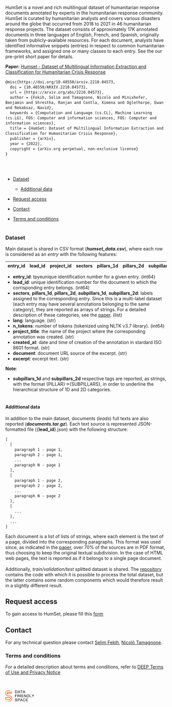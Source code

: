 

<head>
  <link rel="stylesheet" type="text/css" href="https://cdn.datatables.net/1.10.21/css/jquery.dataTables.min.css" />
  <link rel="stylesheet" href="https://maxcdn.bootstrapcdn.com/bootstrap/3.4.1/css/bootstrap.min.css">
  <script src="https://code.jquery.com/jquery-3.5.1.min.js"></script>
  <script src="https://maxcdn.bootstrapcdn.com/bootstrap/3.4.1/js/bootstrap.min.js"></script>
  <script type="text/javascript" charset="utf8" src="https://cdn.datatables.net/1.10.13/js/jquery.dataTables.min.js"></script>
  <script type="text/javascript" charset="utf8" src="leaderboard.js"></script>

</head>
<style>
  .table.dataTable  {
    font-family: Verdana, Geneva, Tahoma, sans-serif;
    font-size: 12px;
}
</style>



[paper]: https://doi.org/10.48550/arxiv.2210.04573
[repository]: https://github.com/the-deep/humset

HumSet is a novel and rich multilingual dataset of humanitarian response documents annotated by experts in the humanitarian response community. HumSet is curated by humanitarian analysts and covers various disasters around the globe that occurred from 2018 to 2021 in 46 humanitarian response projects. The dataset consists of approximately 17K annotated documents in three languages of English, French, and Spanish, originally taken from publicly-available resources. For each document, analysts have identified informative snippets (entries) in respect to common humanitarian frameworks, and assigned one or many classes to each entry. See the our pre-print short paper for details.

**Paper:** [Humset - Dataset of Multilingual Information Extraction and Classification for Humanitarian Crisis Response][paper]
```
@misc{https://doi.org/10.48550/arxiv.2210.04573,
  doi = {10.48550/ARXIV.2210.04573},
  url = {https://arxiv.org/abs/2210.04573},
  author = {Fekih, Selim and Tamagnone, Nicolò and Minixhofer, Benjamin and Shrestha, Ranjan and Contla, Ximena and Oglethorpe, Ewan and Rekabsaz, Navid},
  keywords = {Computation and Language (cs.CL), Machine Learning (cs.LG), FOS: Computer and information sciences, FOS: Computer and information sciences},
  title = {HumSet: Dataset of Multilingual Information Extraction and Classification for Humanitarian Crisis Response},
  publisher = {arXiv},
  year = {2022},
  copyright = {arXiv.org perpetual, non-exclusive license}
}
```
<br/><br/>
* [Dataset](#dataset)
  * [Additional data](#addittional-data)

* [Request access](#request-access)
* [Contact](#contact)
* [Terms and conditions](#terms-and-conditions)
<br/><br/>

### Dataset 

Main dataset is shared in CSV format (<em>**humset_data.csv**</em>), where each row is considered as an <em>entry</em> with the following features: 

<div class="alert bg-success text-dark" cellspacing="0" style="width:100%">
  <table id="leaderboard_head_dctr" class="table table-bordered" cellspacing="0">
    <thead>
      <tr><th>entry_id</th><th>lead_id</th><th>project_id</th><th>sectors</th><th>pillars_1d</th><th>pillars_2d</th><th>subpillars_1d</th><th>subpillars_2d</th><th>lang</th><th>n_tokens</th><th>project_title</th><th>created_at</th><th>document</th><th>excerpt</th></tr>
    </thead>
  </table>
</div>

- **entry_id**: tpyeunique identification number for a given entry. (int64)
- **lead_id**: unique identification number for the document to which the corrisponding entry belongs. (int64)
- **sectors**, **pillars_1d**, **pillars_2d**, **subpillars_1d**, **subpillars_2d**: labels assigned to the corresponding entry. Since this is a multi-label dataset (each entry may have several annotations belonging to the same category), they are reported as arrays of strings. For a detailed description of these categories, see the [paper]. (list)
- **lang**: language. (str)
- **n_tokens**: number of tokens (tokenized using NLTK v3.7 library). (int64)
- **project_title**: the name of the project where the corresponding annotation was created. (str)
- **created_at**: date and time of creation of the annotation in stardard ISO 8601 format. (str)
- **document**: document URL source of the excerpt. (str)
- **excerpt**: excerpt text. (str)

**Note**: 
- **subpillars_1d** and **subpillars_2d** respective tags are reported, as strings, with the format {PILLAR}->{SUBPILLARS}, in order to underline the hierarchical structure of 1D and 2D categories. 
<br/><br/>
#### Addittional data

In addition to the main dataset, documents (<em>leads</em>) full texts are also reported (<em>**documents.tar.gz**</em>). Each text source is represented JSON-formatted file ({**lead_id**}.json) with the following structure: 
```
[
  [
    paragraph 1 - page 1,
    paragraph 2 - page 1,
    ...
    paragraph N - page 1
  ],
  [
    paragraph 1 - page 2,
    paragraph 2 - page 2,
    ...
    paragraph N - page 2
  ],
  [
    ...
  ],
  ...
]
```
Each document is a list of lists of strings, where each element is the text of a page, divided into the corresponding paragraphs. This format was used since, as indicated in the [paper], over 70% of the sources are in PDF format, thus choosing to keep the original textual subdivision. In the case of HTML web pages, the text is reported as if it belongs to a single page document.
<br/><br/>
Additionally, <em>train/validation/test</em> splitted dataset is shared. The [repository] contains the code with which it is possible to process the total dataset, but the latter contains some random components which would therefore result in a slightly different result.

## Request access
To gain access to HumSet, please fill this [form](https://docs.google.com/forms/d/e/1FAIpQLSesb1-GChU4IsUadhzyn8bJPn6usyaiICoqhqEivtkJF_zBEg/viewform)

## Contact
For any technical question please contact [Selim Fekih](mailto:selim@datafriendlyspace.org), [Nicolò Tamagnone]((mailto:nico@datafriendlyspace.org)).

<!---
<br>
<div class="row">
    <div class="col-md-4 text-center">
        <a target="_blank" href="https://www.jku.at/en/institute-of-computational-perception/about-us/people/navid-rekab-saz/"><img src="images/navid.png" width="150" height="150"><br><strong>Navid Rekab-saz</strong><br>Johannes Kepler University Linz</a>
    </div>
    <div class="col-md-4 text-center">
        <a target="_blank" href="https://www.jku.at/en/institute-of-computational-perception/about-us/people/oleg-lesota/"><img src="images/oleg.webp" width="150" height="150"><br><strong>Oleg Lesota</strong><br>Johannes Kepler University Linz</a>
    </div>
    <div class="col-md-4 text-center">
        <a target="_blank" href="https://www.jku.at/en/institute-of-computational-perception/about-us/people/markus-schedl"><img src="images/markus.jpg" width="87" height="150"><br><strong>Markus Schedl</strong><br>Johannes Kepler University Linz</a>
    </div>
</div>
<br>
<div class="row">
    <div class="col-md-6 text-center">
        <a target="_blank" href="mailto:jon.brassey@tripdatabase.com?subject=[TripClick]"><img src="images/jon.webp" width="150" height="150"><br><strong>Jon Brassey</strong><br>Trip Database</a>
    </div>
    <div class="col-md-6 text-center">
        <a target="_blank" href="https://brown.edu/Research/AI/people/carsten.html"><img src="images/carsten.png" width="150" height="150"><br><strong>Carsten Eickhoff</strong><br>Brown University</a>
    </div>
</div>
--->

### Terms and conditions
For a detailed description about terms and conditions, refer to [DEEP Terms of Use and Privacy Notice](https://app.thedeep.io/terms-and-privacy/)


<br/><br/>
<img src="images/dfs-logo-full-color-rgb.svg" alt="DFS logo" width="90"/>

<script>
  $(function(){
    var otable_leaderboard_head_dctr = $("#leaderboard_head_dctr").dataTable({
        bAutoWidth: false, 
        bPaginate: false,
        sScrollX: "100%",
        bInfo : false,
        sDom: 'l<"toolbar">frtip',
        aoColumns: [
          { sWidth: '5%' },
          { sWidth: '35%' },
          { sWidth: '35%' },
          { sWidth: '5%' },
          { sWidth: '5%' },
          { sWidth: '5%' },
          { sWidth: '5%' },
          { sWidth: '5%' },
          { sWidth: '5%' }
        ],      
        aaData:data_head_dctr
    });
    otable_leaderboard_head_dctr.fnSort( [ [5,'desc'] ] );
    var otable_leaderboard_head_raw = $("#leaderboard_head_raw").dataTable({
        bAutoWidth: false, 
        bPaginate: false,
        sScrollX: "100%",
        bInfo : false,
        sDom: 'l<"toolbar">frtip',
        aoColumns: [
          { sWidth: '5%' },
          { sWidth: '35%' },
          { sWidth: '35%' },
          { sWidth: '5%' },
          { sWidth: '5%' },
          { sWidth: '5%' },
          { sWidth: '5%' },
          { sWidth: '5%' },
          { sWidth: '5%' }
        ],      
        aaData:data_head_raw
    });
    otable_leaderboard_head_raw.fnSort( [ [5,'desc'] ] );
    var otable_leaderboard_torso_raw = $("#leaderboard_torso_raw").dataTable({
        bAutoWidth: false, 
        bPaginate: false,
        sScrollX: "100%",
        bInfo : false,
        sDom: 'l<"toolbar">frtip',
        aoColumns: [
          { sWidth: '5%' },
          { sWidth: '35%' },
          { sWidth: '35%' },
          { sWidth: '5%' },
          { sWidth: '5%' },
          { sWidth: '5%' },
          { sWidth: '5%' },
          { sWidth: '5%' },
          { sWidth: '5%' }
        ],      
        aaData:data_torso_raw
    });
    otable_leaderboard_torso_raw.fnSort( [ [5,'desc'] ] );
    var otable_leaderboard_tail_raw = $("#leaderboard_tail_raw").dataTable({
        bAutoWidth: false, 
        bPaginate: false,
        sScrollX: "100%",
        bInfo : false,
        sDom: 'l<"toolbar">frtip',
        aoColumns: [
          { sWidth: '5%' },
          { sWidth: '35%' },
          { sWidth: '35%' },
          { sWidth: '5%' },
          { sWidth: '5%' },
          { sWidth: '5%' },
          { sWidth: '5%' },
          { sWidth: '5%' },
          { sWidth: '5%' }
        ],      
        aaData:data_tail_raw
    });
    otable_leaderboard_tail_raw.fnSort( [ [5,'desc'] ] );
  })  
  
</script>
